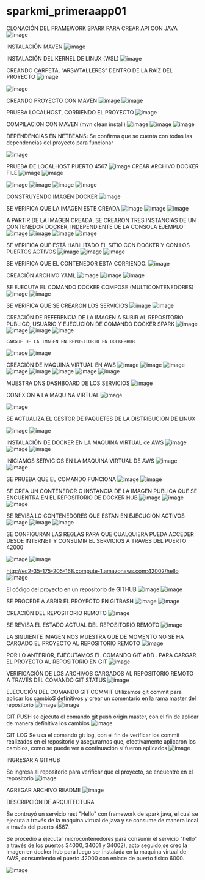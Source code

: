 # sparkmi_primeraapp01

CLONACIÓN DEL FRAMEWORK SPARK PARA CREAR API CON JAVA
![image](https://github.com/wmorales2021/sparkmi_primeraapp01/assets/79813722/ac6f2650-9a04-426c-abfc-489cd9d00ec4)

INSTALACIÓN MAVEN
![image](https://github.com/wmorales2021/sparkmi_primeraapp01/assets/79813722/43dc47d7-bc53-4099-bfa4-576719397967)


INSTALACIÓN DEL KERNEL DE LINUX (WSL)
![image](https://github.com/wmorales2021/sparkmi_primeraapp01/assets/79813722/ee2affe6-c13f-4fdc-b846-855c606b6679)

CREANDO CARPETA, “ARSWTALLERES” DENTRO DE LA RAÍZ DEL PROYECTO 
![image](https://github.com/wmorales2021/sparkmi_primeraapp01/assets/79813722/c91adc3b-4983-4a4d-9b2c-9a88fae338e7)

![image](https://github.com/wmorales2021/sparkmi_primeraapp01/assets/79813722/4a2780ee-e806-4f58-baf4-8205c65b5873)

CREANDO PROYECTO CON MAVEN 
![image](https://github.com/wmorales2021/sparkmi_primeraapp01/assets/79813722/a3129988-8ae7-4ac7-922a-fdabb2b23d0a)
![image](https://github.com/wmorales2021/sparkmi_primeraapp01/assets/79813722/7fa29ac8-1494-4244-ba4e-da05ee31de96)

PRUEBA LOCALHOST, CORRIENDO EL PROYECTO 
![image](https://github.com/wmorales2021/sparkmi_primeraapp01/assets/79813722/bb2be7e9-04e4-4323-8b27-5f45d29322c4)

COMPILACION CON MAVEN (mvn clean install)
![image](https://github.com/wmorales2021/sparkmi_primeraapp01/assets/79813722/ee801cc6-9212-42fd-98de-e7ab56bc293e)
![image](https://github.com/wmorales2021/sparkmi_primeraapp01/assets/79813722/996cd495-18a9-4ad6-aaec-a6a740b86e28)
![image](https://github.com/wmorales2021/sparkmi_primeraapp01/assets/79813722/2e08c2df-e0a7-4ce4-8899-ca35315dc00f)

DEPENDENCIAS EN NETBEANS: 
Se confirma que se cuenta con todas las dependencias del proyecto para funcionar 

![image](https://github.com/wmorales2021/sparkmi_primeraapp01/assets/79813722/0a47239a-ff78-4db3-b712-827d5c3177e4)

PRUEBA DE LOCALHOST PUERTO 4567
![image](https://github.com/wmorales2021/sparkmi_primeraapp01/assets/79813722/0f81bc10-a202-46f4-af8d-e0c0e524645a)
CREAR ARCHIVO DOCKER FILE
![image](https://github.com/wmorales2021/sparkmi_primeraapp01/assets/79813722/708020e4-f620-4e80-a0b5-410ec0f09e94)
![image](https://github.com/wmorales2021/sparkmi_primeraapp01/assets/79813722/ee917bef-e1eb-4cd3-b3e0-9613e961c84c)

![image](https://github.com/wmorales2021/sparkmi_primeraapp01/assets/79813722/9d000f5f-bbf4-44be-ad97-bb4f0681e98d)
![image](https://github.com/wmorales2021/sparkmi_primeraapp01/assets/79813722/0ea1442f-e063-48ae-9a4f-a34984d45b6a)
![image](https://github.com/wmorales2021/sparkmi_primeraapp01/assets/79813722/d921032f-7916-474a-bcc6-07a56ce7be44)
![image](https://github.com/wmorales2021/sparkmi_primeraapp01/assets/79813722/a1bf585d-fb30-4289-af31-ecf221f6979f)

CONSTRUYENDO IMAGEN DOCKER 
![image](https://github.com/wmorales2021/sparkmi_primeraapp01/assets/79813722/9a84d6e8-e41c-4ba4-aaac-451b889b0aa2)

SE VERIFICA QUE LA IMAGEN ESTE CREADA 
![image](https://github.com/wmorales2021/sparkmi_primeraapp01/assets/79813722/f223f2ab-5fce-453b-b923-c7df84c63c85)
![image](https://github.com/wmorales2021/sparkmi_primeraapp01/assets/79813722/1274b050-ac44-4dca-976f-05b75fd9a825)
![image](https://github.com/wmorales2021/sparkmi_primeraapp01/assets/79813722/ffd28c46-3a8f-48d1-938b-21705433df22)

A PARTIR DE LA IMAGEN CREADA, SE CREARON TRES INSTANCIAS DE UN CONTENEDOR DOCKER, INDEPENDIENTE DE LA CONSOLA EJEMPLO:
![image](https://github.com/wmorales2021/sparkmi_primeraapp01/assets/79813722/65674939-1085-44b9-9573-104d5869395e)
![image](https://github.com/wmorales2021/sparkmi_primeraapp01/assets/79813722/d9bac303-2445-4f5a-a4f2-2057739008d0)
![image](https://github.com/wmorales2021/sparkmi_primeraapp01/assets/79813722/3e108441-9cd3-4802-b20d-86abb79a6b43)
![image](https://github.com/wmorales2021/sparkmi_primeraapp01/assets/79813722/fae4ea77-921c-44bc-aa44-4771f048d025)

SE VERIFICA QUE ESTÁ HABILITADO EL SITIO CON DOCKER Y CON LOS PUERTOS ACTIVOS 
![image](https://github.com/wmorales2021/sparkmi_primeraapp01/assets/79813722/e80f01a7-d8d9-4451-97d7-07c9e3a38095)
![image](https://github.com/wmorales2021/sparkmi_primeraapp01/assets/79813722/d5933f0a-1f63-4ac8-9f25-b1a58fcbd047)
![image](https://github.com/wmorales2021/sparkmi_primeraapp01/assets/79813722/4bd74b24-9aaa-4fd0-ae8f-92ee9c6fa9e1)

SE VERIFICA QUE EL CONTENEDOR ESTA CORRIENDO. 
![image](https://github.com/wmorales2021/sparkmi_primeraapp01/assets/79813722/3db82c19-8304-42d1-b093-dfce57827814)

CREACIÓN ARCHIVO YAML
![image](https://github.com/wmorales2021/sparkmi_primeraapp01/assets/79813722/f424f56f-07a9-47c5-bcb8-a3731a8a6fba)
![image](https://github.com/wmorales2021/sparkmi_primeraapp01/assets/79813722/71aeee4a-dec3-4ab5-8f64-07533f86e351)
![image](https://github.com/wmorales2021/sparkmi_primeraapp01/assets/79813722/ff0f8dae-db9a-4e5f-bcac-ed19d8be6b63)

SE EJECUTA EL COMANDO DOCKER COMPOSE (MULTICONTENEDORES) 
![image](https://github.com/wmorales2021/sparkmi_primeraapp01/assets/79813722/daa58e2c-7333-4335-a986-19a96cb09aca)
![image](https://github.com/wmorales2021/sparkmi_primeraapp01/assets/79813722/3a2dfc09-165d-4d29-81a0-ef28335df3f9)

SE VERIFICA QUE SE CREARON LOS SERVICIOS 
![image](https://github.com/wmorales2021/sparkmi_primeraapp01/assets/79813722/2fc0a8f9-359d-4dd3-906f-28a5427d8857)
![image](https://github.com/wmorales2021/sparkmi_primeraapp01/assets/79813722/b75a075f-ceeb-4b23-a4f3-0f2987d2a387)

CREACIÓN DE REFERENCIA DE LA IMAGEN A SUBIR AL REPOSITORIO PÚBLICO, USUARIO Y EJECUCIÓN DE COMANDO DOCKER SPARK 
![image](https://github.com/wmorales2021/sparkmi_primeraapp01/assets/79813722/d2b96288-2dce-424c-8cbf-555a9b4c524f)
![image](https://github.com/wmorales2021/sparkmi_primeraapp01/assets/79813722/8c388a83-718b-49a4-b2ab-0510c2e2f44d)
![image](https://github.com/wmorales2021/sparkmi_primeraapp01/assets/79813722/a03a727b-ef94-4163-9d3f-eb9b30860af1)
![image](https://github.com/wmorales2021/sparkmi_primeraapp01/assets/79813722/85ebafa9-c274-4107-8b79-8f3a6e6f9f9f)

	CARGUE DE LA IMAGEN EN REPOSITORIO EN DOCKERHUB

   ![image](https://github.com/wmorales2021/sparkmi_primeraapp01/assets/79813722/e3668850-e272-4846-a8cc-789a1dbd2a9e)
   ![image](https://github.com/wmorales2021/sparkmi_primeraapp01/assets/79813722/fd06598d-10d1-4b85-9fdb-4259d7514ca4)

   CREACIÓN DE MAQUINA VIRTUAL EN AWS 
   ![image](https://github.com/wmorales2021/sparkmi_primeraapp01/assets/79813722/a651f474-f8b7-4fee-8035-ca5c6603c019)
   ![image](https://github.com/wmorales2021/sparkmi_primeraapp01/assets/79813722/58eb5cb8-8e05-45a9-bca7-be997309a129)
   ![image](https://github.com/wmorales2021/sparkmi_primeraapp01/assets/79813722/95283741-91c4-4602-b7b8-c3fd6c633aae)
   ![image](https://github.com/wmorales2021/sparkmi_primeraapp01/assets/79813722/e6950ccb-10c4-48e4-9f35-1ff27db18ce4)
   ![image](https://github.com/wmorales2021/sparkmi_primeraapp01/assets/79813722/04ba926b-0dd8-4bb7-87eb-22d27337b221)
   ![image](https://github.com/wmorales2021/sparkmi_primeraapp01/assets/79813722/03ff4af8-e3df-42ec-b7a0-860445abfa3f)
   ![image](https://github.com/wmorales2021/sparkmi_primeraapp01/assets/79813722/452f8a08-25c3-403f-95a2-81e2b9a9932a)
   ![image](https://github.com/wmorales2021/sparkmi_primeraapp01/assets/79813722/bcf26b34-da18-478a-9f91-49c55afab93d)

   MUESTRA DNS DASHBOARD DE LOS SERVICIOS 
   ![image](https://github.com/wmorales2021/sparkmi_primeraapp01/assets/79813722/a7d70fd6-0d8a-4adf-888b-5454f26e721f)

   CONEXIÓN A LA MAQUINA VIRTUAL
   ![image](https://github.com/wmorales2021/sparkmi_primeraapp01/assets/79813722/9301711a-059a-4477-871b-9bf461c3a9cd)

   ![image](https://github.com/wmorales2021/sparkmi_primeraapp01/assets/79813722/4f505aa7-dde5-4851-8dcf-d992bb00541a)

   SE ACTUALIZA EL GESTOR DE PAQUETES DE LA DISTRIBUCION DE LINUX  

   ![image](https://github.com/wmorales2021/sparkmi_primeraapp01/assets/79813722/49c765e5-9e98-4da0-932d-6b072f76201a)
   ![image](https://github.com/wmorales2021/sparkmi_primeraapp01/assets/79813722/76c7c31c-96e3-41ec-86b4-ea3f1304f1b3)

   INSTALACIÓN DE DOCKER EN LA MAQUINA VIRTUAL de AWS 
   ![image](https://github.com/wmorales2021/sparkmi_primeraapp01/assets/79813722/84cda4d9-abc2-4d53-8976-1450d7581b6c)
   ![image](https://github.com/wmorales2021/sparkmi_primeraapp01/assets/79813722/c28415d2-effe-48c9-af3c-25fbe7047b63)
   ![image](https://github.com/wmorales2021/sparkmi_primeraapp01/assets/79813722/8697ac89-ba41-4bfd-8bbe-aeb33f005a08)

   INICIAMOS SERVICIOS EN LA MAQUINA VIRTUAL DE AWS 
   ![image](https://github.com/wmorales2021/sparkmi_primeraapp01/assets/79813722/ba2a0107-4e83-44a7-9dfc-19b53d93154a)
   ![image](https://github.com/wmorales2021/sparkmi_primeraapp01/assets/79813722/3b600317-72ca-4115-b374-5e1810ddf463)

   
SE PRUEBA  QUE EL COMANDO FUNCIONA
![image](https://github.com/wmorales2021/sparkmi_primeraapp01/assets/79813722/4b2bcf53-5bc2-4132-a430-5fb0483f2894)
![image](https://github.com/wmorales2021/sparkmi_primeraapp01/assets/79813722/aaacc14e-5fc0-4721-8f22-f8c89acfe40e)

SE CREA UN CONTENEDOR O INSTANCIA DE LA IMAGEN PUBLICA QUE SE ENCUENTRA EN EL REPOSITORIO DE DOCKER HUB
![image](https://github.com/wmorales2021/sparkmi_primeraapp01/assets/79813722/56fc7f13-7d92-4e85-929a-4a9d0a75a6e7)
![image](https://github.com/wmorales2021/sparkmi_primeraapp01/assets/79813722/dea00505-c533-425e-9f80-97c3e165b70a)
![image](https://github.com/wmorales2021/sparkmi_primeraapp01/assets/79813722/77b2482f-8047-448a-bfe8-ab5a519b9855)

SE REVISA LO CONTENEDORES QUE ESTAN EN EJECUCIÓN ACTIVOS 
![image](https://github.com/wmorales2021/sparkmi_primeraapp01/assets/79813722/50907441-3b66-4119-8c35-0974495c918e)
![image](https://github.com/wmorales2021/sparkmi_primeraapp01/assets/79813722/b521b606-9662-43cf-9fa5-b894dcbfab87)
![image](https://github.com/wmorales2021/sparkmi_primeraapp01/assets/79813722/68cc4e18-37e0-4dd5-898e-fbc0cdade460)

SE CONFIGURAN LAS REGLAS PARA QUE CUALQUIERA PUEDA ACCEDER DESDE INTERNET Y CONSUMIR EL SERVICIOS A TRAVES DEL PUERTO 42000

![image](https://github.com/wmorales2021/sparkmi_primeraapp01/assets/79813722/366d5cbd-241d-45fb-af68-dabe530be2a5)
![image](https://github.com/wmorales2021/sparkmi_primeraapp01/assets/79813722/02d49346-60ce-4a32-8986-84926c09d3d3)

http://ec2-35-175-205-168.compute-1.amazonaws.com:42002/hello
![image](https://github.com/wmorales2021/sparkmi_primeraapp01/assets/79813722/e91f9679-747f-4461-a6da-a793684a2b5f)

El código del proyecto en un repositorio de GITHUB
![image](https://github.com/wmorales2021/sparkmi_primeraapp01/assets/79813722/f8510a05-f82a-4fb6-b5e2-50b513abb4f8)
![image](https://github.com/wmorales2021/sparkmi_primeraapp01/assets/79813722/c00112e1-68d7-4593-b783-8cc657ad573f)

SE PROCEDE A ABRIR EL PROYECTO EN GITBASH
![image](https://github.com/wmorales2021/sparkmi_primeraapp01/assets/79813722/8b04bbf4-b623-4429-bd27-cf0637b6ed34)
![image](https://github.com/wmorales2021/sparkmi_primeraapp01/assets/79813722/a08a1ce1-fc68-4a28-bc04-685c5a28ce3a)

CREACIÓN DEL REPOSITORIO REMOTO 
![image](https://github.com/wmorales2021/sparkmi_primeraapp01/assets/79813722/bd59929a-1aa0-4dd5-9a02-4641f696bd7d)

SE REVISA EL ESTADO ACTUAL DEL REPOSITORIO REMOTO 
![image](https://github.com/wmorales2021/sparkmi_primeraapp01/assets/79813722/98df49ff-cead-4b09-85f8-fa0d9be32dd0)

LA SIGUIENTE IMAGEN NOS MUESTRA QUE DE MOMENTO NO SE HA CARGADO EL PROYECTO AL REPOSITORIO REMOTO 
![image](https://github.com/wmorales2021/sparkmi_primeraapp01/assets/79813722/779370e5-16b1-4249-b2d7-3907c55cad67)

POR LO ANTERIOR, EJECUTAMOS EL COMANDO GIT ADD . PARA CARGAR EL PROYECTO AL REPOSITORIO EN GIT 
![image](https://github.com/wmorales2021/sparkmi_primeraapp01/assets/79813722/70e9f052-6565-4fe3-bfbe-06fee1b367dc)

VERIFICACIÓN DE LOS ARCHIVOS CARGADOS AL REPOSITORIO REMOTO A TRAVÉS DEL COMANDO GIT STATUS 
![image](https://github.com/wmorales2021/sparkmi_primeraapp01/assets/79813722/c7cecb23-5b5c-40e1-804a-e3c1b3e7de25)

EJECUCIÓN DEL COMANDO GIT COMMIT
Utilizamos git commit para aplicar los cambioS definitivos y crear un comentario en la rama master del repositorio
![image](https://github.com/wmorales2021/sparkmi_primeraapp01/assets/79813722/4ce13f26-a56d-472e-8553-067d98c440c0)
![image](https://github.com/wmorales2021/sparkmi_primeraapp01/assets/79813722/12d00aaa-389c-4000-8ef9-dac20bc158b1)

GIT PUSH 
se ejecuta el comando git push origin master, con el fin de aplicar de manera definitiva los cambios 
![image](https://github.com/wmorales2021/sparkmi_primeraapp01/assets/79813722/3527b43b-15bb-48b2-bbf2-cb3d1f99004b)

GIT LOG 
Se usa el comando git log, con el fin de verificar los commit realizados en el repositorio y asegurarnos que, efectivamente aplicaron los cambios, como se puede ver a continuación sí fueron aplicados
![image](https://github.com/wmorales2021/sparkmi_primeraapp01/assets/79813722/1953f8fd-ba95-4193-91d0-e06bd76234a9)

INGRESAR A GITHUB 

Se ingresa al repositorio para verificar  que el proyecto, se encuentre en el repositorio 
![image](https://github.com/wmorales2021/sparkmi_primeraapp01/assets/79813722/97a36561-0f0a-4b21-bce5-c90a5651e30d)

AGREGAR ARCHIVO README
![image](https://github.com/wmorales2021/sparkmi_primeraapp01/assets/79813722/f9c66011-5665-44ed-8a85-74645af9feb4)

DESCRIPCIÓN DE ARQUITECTURA 

Se contruyó un servicio rest "Hello" con framework de spark java, el cual se ejecuta a través de la maquina virtual de java y se consume de manera local a través del puerto 4567.

Se procedió a ejecutar microcontenedores para consumir el servicio "hello" a través de los puertos 34000, 34001 y 34002), acto seguido,se creo la imagen en docker hub para luego ser instalada en la maquina virtual de AWS, consumiendo el puerto 42000 con enlace de puerto fisico 6000.

![image](https://github.com/wmorales2021/sparkmi_primeraapp01/assets/79813722/b4c4213e-a4ae-431b-91aa-48d521475ead)





































































   



   

   

   


   


   




   

   







   


   


















































